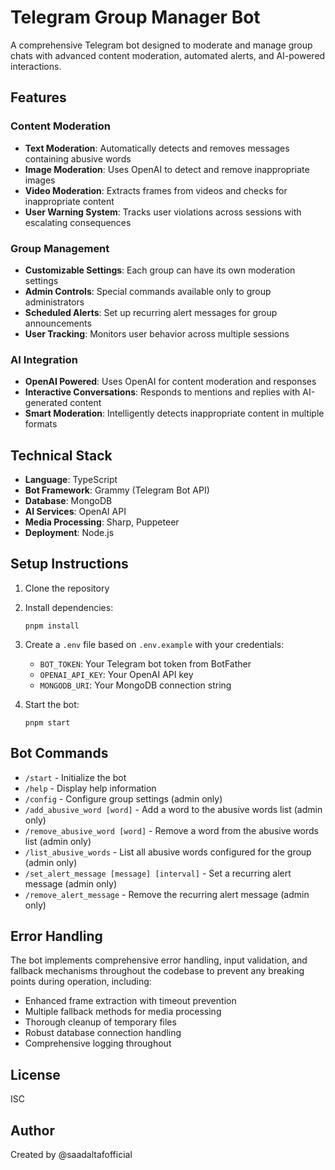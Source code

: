 # Telegram Group Manager Bot

A comprehensive Telegram bot designed to moderate and manage group chats with advanced content moderation, automated alerts, and AI-powered interactions.

## Features

### Content Moderation
- **Text Moderation**: Automatically detects and removes messages containing abusive words
- **Image Moderation**: Uses OpenAI to detect and remove inappropriate images
- **Video Moderation**: Extracts frames from videos and checks for inappropriate content
- **User Warning System**: Tracks user violations across sessions with escalating consequences

### Group Management
- **Customizable Settings**: Each group can have its own moderation settings
- **Admin Controls**: Special commands available only to group administrators
- **Scheduled Alerts**: Set up recurring alert messages for group announcements
- **User Tracking**: Monitors user behavior across multiple sessions

### AI Integration
- **OpenAI Powered**: Uses OpenAI for content moderation and responses
- **Interactive Conversations**: Responds to mentions and replies with AI-generated content
- **Smart Moderation**: Intelligently detects inappropriate content in multiple formats

## Technical Stack

- **Language**: TypeScript
- **Bot Framework**: Grammy (Telegram Bot API)
- **Database**: MongoDB
- **AI Services**: OpenAI API
- **Media Processing**: Sharp, Puppeteer
- **Deployment**: Node.js

## Setup Instructions

1. Clone the repository
2. Install dependencies:
   ```
   pnpm install
   ```
3. Create a `.env` file based on `.env.example` with your credentials:
   - `BOT_TOKEN`: Your Telegram bot token from BotFather
   - `OPENAI_API_KEY`: Your OpenAI API key
   - `MONGODB_URI`: Your MongoDB connection string

4. Start the bot:
   ```
   pnpm start
   ```

## Bot Commands

- `/start` - Initialize the bot
- `/help` - Display help information
- `/config` - Configure group settings (admin only)
- `/add_abusive_word [word]` - Add a word to the abusive words list (admin only)
- `/remove_abusive_word [word]` - Remove a word from the abusive words list (admin only)
- `/list_abusive_words` - List all abusive words configured for the group (admin only)
- `/set_alert_message [message] [interval]` - Set a recurring alert message (admin only)
- `/remove_alert_message` - Remove the recurring alert message (admin only)

## Error Handling

The bot implements comprehensive error handling, input validation, and fallback mechanisms throughout the codebase to prevent any breaking points during operation, including:

- Enhanced frame extraction with timeout prevention
- Multiple fallback methods for media processing
- Thorough cleanup of temporary files
- Robust database connection handling
- Comprehensive logging throughout

## License

ISC

## Author

Created by @saadaltafofficial
